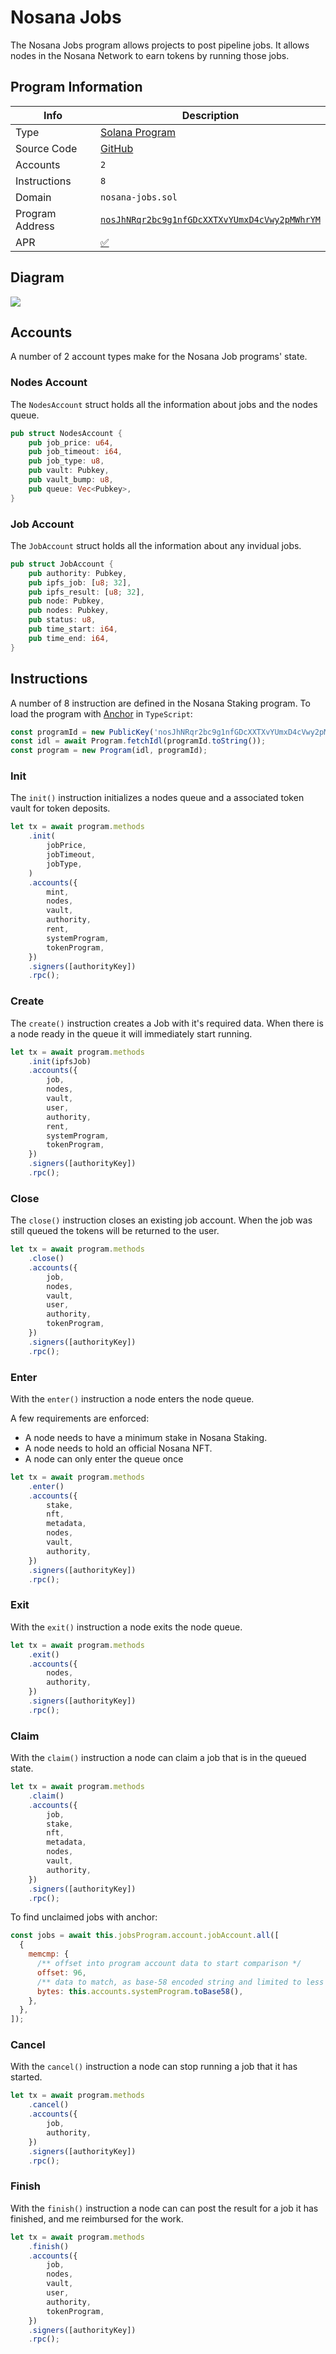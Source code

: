 # Nosana Jobs <Badge type="tip" text="mainnet" vertical="middle" />

The Nosana Jobs program allows projects to post pipeline jobs.
It allows nodes in the Nosana Network to earn tokens by running those jobs.

## Program Information

| Info            | Description                                                                                                                      |
|-----------------|----------------------------------------------------------------------------------------------------------------------------------|
| Type            | [Solana Program](https://docs.solana.com/developing/programming-model/overview)                                                  |
| Source Code     | [GitHub](https://github.com/nosana-ci/nosana-programs)                                                                           |
| Accounts        | `2`                                                                                                                              |
| Instructions    | `8`                                                                                                                              |
| Domain          | `nosana-jobs.sol`                                                                                                                |
| Program Address | [`nosJhNRqr2bc9g1nfGDcXXTXvYUmxD4cVwy2pMWhrYM`](https://explorer.solana.com/address/nosJhNRqr2bc9g1nfGDcXXTXvYUmxD4cVwy2pMWhrYM) |
| APR             | [✅](https://www.apr.dev/program/nosJhNRqr2bc9g1nfGDcXXTXvYUmxD4cVwy2pMWhrYM)                                                     |

## Diagram

![](/images/jobs.svg)

## Accounts

A number of 2 account types make for the Nosana Job programs' state.

### Nodes Account

The `NodesAccount` struct holds all the information about jobs and the nodes queue.

```rust
pub struct NodesAccount {
    pub job_price: u64,
    pub job_timeout: i64,
    pub job_type: u8,
    pub vault: Pubkey,
    pub vault_bump: u8,
    pub queue: Vec<Pubkey>,
}
```

### Job Account

The `JobAccount` struct holds all the information about any invidual jobs.

```rust
pub struct JobAccount {
    pub authority: Pubkey,
    pub ipfs_job: [u8; 32],
    pub ipfs_result: [u8; 32],
    pub node: Pubkey,
    pub nodes: Pubkey,
    pub status: u8,
    pub time_start: i64,
    pub time_end: i64,
}
```

## Instructions

A number of 8 instruction are defined in the Nosana Staking program.
To load the program with [Anchor](https://coral-xyz.github.io/anchor/ts/index.html) in `TypeScript`:

```typescript
const programId = new PublicKey('nosJhNRqr2bc9g1nfGDcXXTXvYUmxD4cVwy2pMWhrYM');
const idl = await Program.fetchIdl(programId.toString());
const program = new Program(idl, programId);
```

### Init

The `init()` instruction initializes a nodes queue and a associated token vault for token deposits.

```typescript
let tx = await program.methods
    .init(
        jobPrice,
        jobTimeout,
        jobType,
    )
    .accounts({
        mint,
        nodes,
        vault,
        authority,
        rent,
        systemProgram,
        tokenProgram,
    })
    .signers([authorityKey])
    .rpc();
```

### Create

The `create()` instruction creates a Job with it's required data.
When there is a node ready in the queue it will immediately start running.

```typescript
let tx = await program.methods
    .init(ipfsJob)
    .accounts({
        job,
        nodes,
        vault,
        user,
        authority,
        rent,
        systemProgram,
        tokenProgram,
    })
    .signers([authorityKey])
    .rpc();
```

### Close

The `close()` instruction closes an existing job account.
When the job was still queued the tokens will be returned to the user.

```typescript
let tx = await program.methods
    .close()
    .accounts({
        job,
        nodes,
        vault,
        user,
        authority,
        tokenProgram,
    })
    .signers([authorityKey])
    .rpc();
```

### Enter

With the `enter()` instruction a node enters the node queue.

A few requirements are enforced:

- A node needs to have a minimum stake in Nosana Staking.
- A node needs to hold an official Nosana NFT.
- A node can only enter the queue once

```typescript
let tx = await program.methods
    .enter()
    .accounts({
        stake,
        nft,
        metadata,
        nodes,
        vault,
        authority,
    })
    .signers([authorityKey])
    .rpc();
```

### Exit

With the `exit()` instruction a node exits the node queue.

```typescript
let tx = await program.methods
    .exit()
    .accounts({
        nodes,
        authority,
    })
    .signers([authorityKey])
    .rpc();
```

### Claim

With the `claim()` instruction a node can claim a job that is in the queued state.

```typescript
let tx = await program.methods
    .claim()
    .accounts({
        job,
        stake,
        nft,
        metadata,
        nodes,
        vault,
        authority,
    })
    .signers([authorityKey])
    .rpc();
```

To find unclaimed jobs with anchor:

```javascript
const jobs = await this.jobsProgram.account.jobAccount.all([
  {
    memcmp: {
      /** offset into program account data to start comparison */
      offset: 96,
      /** data to match, as base-58 encoded string and limited to less than 129 bytes */
      bytes: this.accounts.systemProgram.toBase58(),
    },
  },
]);
```

### Cancel

With the `cancel()` instruction a node can stop running a job that it has started.

```typescript
let tx = await program.methods
    .cancel()
    .accounts({
        job,
        authority,
    })
    .signers([authorityKey])
    .rpc();
```

### Finish

With the `finish()` instruction a node can can post the result for a job it has finished, and me reimbursed for the work.

```typescript
let tx = await program.methods
    .finish()
    .accounts({
        job,
        nodes,
        vault,
        user,
        authority,
        tokenProgram,
    })
    .signers([authorityKey])
    .rpc();
```
